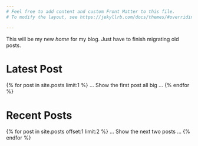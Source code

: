 ```yaml
---
# Feel free to add content and custom Front Matter to this file.
# To modify the layout, see https://jekyllrb.com/docs/themes/#overriding-theme-defaults

---
```


This will be my new _home_ for my blog. Just have to finish migrating old posts.

# Latest Post
{% for post in site.posts limit:1 %}
... Show the first post all big ...
{% endfor %}

# Recent Posts
{% for post in site.posts offset:1 limit:2 %}
... Show the next two posts ...
{% endfor %}
